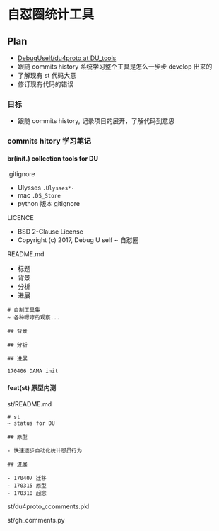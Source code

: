 # 自怼圈统计工具

## Plan

- [DebugUself/du4proto at DU_tools](https://github.com/DebugUself/du4proto/tree/DU_tools)
- 跟随 commits history 系统学习整个工具是怎么一步步 develop 出来的
- 了解现有 st 代码大意
- 修订现有代码的错误

### 目标

- 跟随 commits history, 记录项目的展开，了解代码到意思

### commits hitory 学习笔记

	
#### br(init.) collection tools for DU

.gitignore

- Ulysses `.Ulysses*·`
- mac `.DS_Store`
- python 版本 gitignore

LICENCE

- BSD 2-Clause License
- Copyright (c) 2017, Debug U self ~ 自怼圈

README.md

- 标题
- 背景
- 分析
- 进展

```
# 自制工具集
~ 各种嗯哼的观察...

## 背景

## 分析

## 进展

170406 DAMA init
```

#### feat(st) 原型内测

st/README.md

```
# st
~ status for DU

## 原型

- 快速逐步自动化统计怼员行为

## 进展

- 170407 迁移
- 170315 原型
- 170310 起念
```
st/du4proto_ccomments.pkl

st/gh_comments.py